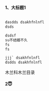 #### 1、大标题1

```sql

dasdds dsakhfnlnfl
dsds

dsdsf
su不结婚不久
fs
fs

jjj` dsakhfnlnfl
dsdds dsakhfnlnfl
```




木兰科木兰目录

#### 2😇
